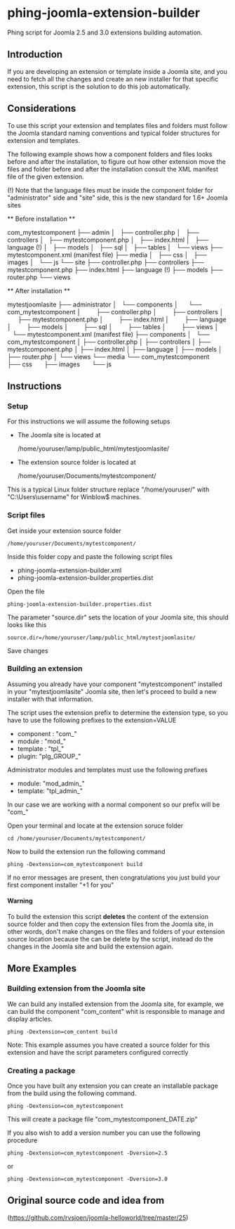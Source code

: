 # phing-joomla-extension-builder

Phing script for Joomla 2.5 and 3.0 extensions building automation.

## Introduction

If you are developing an extension or template inside a Joomla site, and you need to fetch all the changes and create an new installer for that specific extension, this script is the solution to do this job automatically.

## Considerations

To use this script your extension and templates files and folders must follow the Joomla standard naming conventions and typical folder structures for extension and templates.

The following example shows how a component folders and files looks before and after the installation, to figure out how other extension move the files and folder before and after the installation consult the XML manifest file of the given extension.

(!) Note that the language files must be inside the component folder for "administrator" side and "site" side, this is the new standard for 1.6+ Joomla sites

** Before installation **

com_mytestcomponent
├── admin
│   ├── controller.php
│   ├── controllers
│   ├── mytestcomponent.php
│   ├── index.html
│   ├── language (!)
│   ├── models
│   ├── sql
│   ├── tables
│   └── views
├── mytestcomponent.xml  (manifest file)
├── media
│   ├── css
│   ├── images
│   └── js
└── site
    ├── controller.php
    ├── controllers
    ├── mytestcomponent.php
    ├── index.html
    ├── language (!)
    ├── models
    ├── router.php
    └── views

** After installation **

mytestjoomlasite
├── administrator
│   └── components
│       └── com_mytestcomponent
│           ├── controller.php
│           ├── controllers
│           ├── mytestcomponent.php
│           ├── index.html
│           ├── language
│           ├── models
│           ├── sql
│           ├── tables
│           ├── views
│           └── mytestcomponent.xml  (manifest file)
├── components
│   └── com_mytestcomponent
│       ├── controller.php
│       ├── controllers
│       ├── mytestcomponent.php
│       ├── index.html
│       ├── language
│       ├── models
│       ├── router.php
│       └── views
└── media
    └── com_mytestcomponent
        ├── css
        ├── images
        └── js

## Instructions

### Setup

For this instructions we will assume the following setups

- The Joomla site is located at

	/home/youruser/lamp/public_html/mytestjoomlasite/
	
- The extension source folder is located at

	/home/youruser/Documents/mytestcomponent/

This is a typical Linux folder structure replace "/home/youruser/" with "C:\Users\username" for Winblow$ machines.

### Script files

Get inside your extension source folder 

	/home/youruser/Documents/mytestcomponent/

Inside this folder copy and paste the following script files

- phing-joomla-extension-builder.xml
- phing-joomla-extension-builder.properties.dist

Open the file

	phing-joomla-extension-builder.properties.dist
	
The parameter "source.dir" sets the location of your Joomla site, this should looks like this

	source.dir=/home/youruser/lamp/public_html/mytestjoomlasite/

Save changes

### Building an extension

Assuming you already have your component "mytestcomponent" installed in your "mytestjoomlasite" Joomla site, then let's proceed to build a new installer with that information.

The script uses the extension prefix to determine the extension type, so you have to use the following prefixes to the extension=VALUE

- component : "com_"
- module : "mod_"
- template : "tpl_"
- plugin: "plg_GROUP_"

Administrator modules and templates must use the following prefixes

- module: "mod_admin_"
- template: "tpl_admin_"

In our case we are working with a normal component so our prefix will be "com_"

Open your terminal and locate at the extension soruce folder

	cd /home/youruser/Documents/mytestcomponent/

Now to build the extension run the following command

	phing -Dextension=com_mytestcomponent build

If no error messages are present, then congratulations you just build your first component installer "+1 for you"

#### Warning

To build the extension this script **deletes** the content of the extension source folder and then copy the extension files from the Joomla site, in other words, don't make changes on the files and folders of your extension source location because the can be delete by the script, instead do the changes in the Joomla site and build the extension again.

## More Examples

### Building extension from the Joomla site

We can build any installed extension from the Joomla site, for example, we can build the component "com_content" whit is responsible to manage and display articles.

	phing -Dextension=com_content build

Note: This example assumes you have created a source folder for this extension and have the script parameters configured correctly

### Creating a package

Once you have built any extension you can create an installable package from the build using the following command.

	phing -Dextension=com_mytestcomponent

This will create a package file "com_mytestcomponent_DATE.zip"

If you also wish to add a version number you can use the following procedure

	phing -Dextension=com_mytestcomponent -Dversion=2.5

or

	phing -Dextension=com_mytestcomponent -Dversion=3.0
	
## Original source code and idea from

(https://github.com/rvsjoen/joomla-helloworld/tree/master/25)

